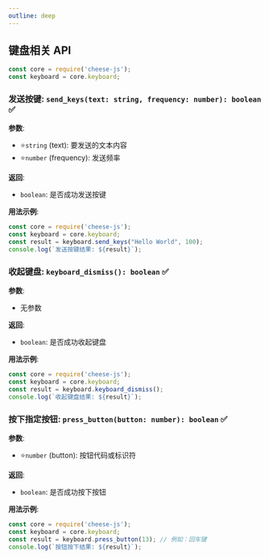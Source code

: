 ```yaml
---
outline: deep
---
```


## 键盘相关 API

```javascript
const core = require('cheese-js');
const keyboard = core.keyboard;
```

### 发送按键: `send_keys(text: string, frequency: number): boolean`  :white_check_mark:

**参数**:

- ⭐`string` (text): 要发送的文本内容
- ⭐`number` (frequency): 发送频率

**返回**:

- `boolean`: 是否成功发送按键

**用法示例**:

```javascript
const core = require('cheese-js');
const keyboard = core.keyboard;
const result = keyboard.send_keys("Hello World", 100);
console.log(`发送按键结果: ${result}`);
```

### 收起键盘: `keyboard_dismiss(): boolean`  :white_check_mark:

**参数**:

- 无参数

**返回**:

- `boolean`: 是否成功收起键盘

**用法示例**:

```javascript
const core = require('cheese-js');
const keyboard = core.keyboard;
const result = keyboard.keyboard_dismiss();
console.log(`收起键盘结果: ${result}`);
```

### 按下指定按钮: `press_button(button: number): boolean`  :white_check_mark:

**参数**:

- ⭐`number` (button): 按钮代码或标识符

**返回**:

- `boolean`: 是否成功按下按钮

**用法示例**:

```javascript
const core = require('cheese-js');
const keyboard = core.keyboard;
const result = keyboard.press_button(13); // 例如：回车键
console.log(`按钮按下结果: ${result}`);
```